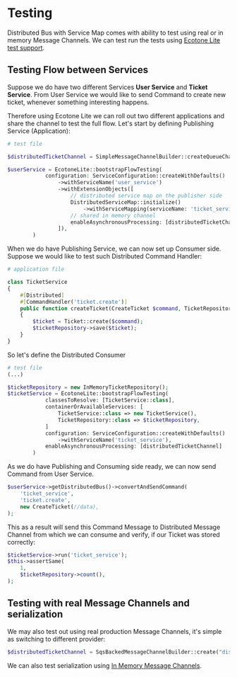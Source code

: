 # Testing

Distributed Bus with Service Map comes with ability to test using real or in memory Message Channels. We can test run the tests using [Ecotone Lite test support](testing.md).

## Testing Flow between Services

Suppose we do have two different Services **User Service** and **Ticket Service**. From User Service we would like to send Command to create new ticket, whenever something interesting happens.&#x20;

Therefore using Ecotone Lite we can roll out two different applications and share the channel to test the full flow. Let's start by defining Publishing Service (Application):

```php
# test file

$distributedTicketChannel = SimpleMessageChannelBuilder::createQueueChannel('distributed_ticket');

$userService = EcotoneLite::bootstrapFlowTesting(
            configuration: ServiceConfiguration::createWithDefaults()
                ->withServiceName('user_service')
                ->withExtensionObjects([
                    // distributed service map on the publisher side
                    DistributedServiceMap::initialize()
                        ->withServiceMapping(serviceName: 'ticket_service', channelName: 'distributed_ticket'),
                    // shared in memory channel
                    enableAsynchronousProcessing: [distributedTicketChannel]
                ]),
        )
```

When we do have Publishing Service, we can now set up Consumer side. Suppose we would like to test  such Distributed Command Handler:

```php
# application file

class TicketService
{
    #[Distributed]
    #[CommandHandler('ticket.create')]
    public function createTicket(CreateTicket $command, TicketRepository $ticketRepository): void
    {
        $ticket = Ticket::create($command);
        $ticketRepository->save($ticket);
    }
}
```

So let's define the Distributed Consumer

```php
# test file
(...)

$ticketRepository = new InMemoryTicketRepository();
$ticketService = EcotoneLite::bootstrapFlowTesting(
            classesToResolve: [TicketService::class],
            containerOrAvailableServices: [
                TicketService::class => new TicketService(),
                TicketRepository::class => $ticketRepository,            
            ]
            configuration: ServiceConfiguration::createWithDefaults()
                ->withServiceName('ticket_service'),
            enableAsynchronousProcessing: [distributedTicketChannel]
        )
```

As we do have Publishing and Consuming side ready, we can now send Command from User Service.

```php
$userService->getDistributedBus()->convertAndSendCommand(
    'ticket_service',
    'ticket.create',
    new CreateTicket(//data),
);
```

This as a result will send this Command Message to Distributed Message Channel from which we can consume and verify, if our Ticket was stored correctly:

```php
$ticketService->run('ticket_service');
$this->assertSame(
    1,
    $ticketRepository->count(),
);
```

## Testing with real Message Channels and serialization

We may also test out using real production Message Channels, it's simple as switching to different provider:

```php
$distributedTicketChannel = SqsBackedMessageChannelBuilder::create("distributed_ticket")
```

We can also test serialization using [In Memory Message Channels](../../../testing-support/testing-asynchronous-messaging.md#testing-serialization).
